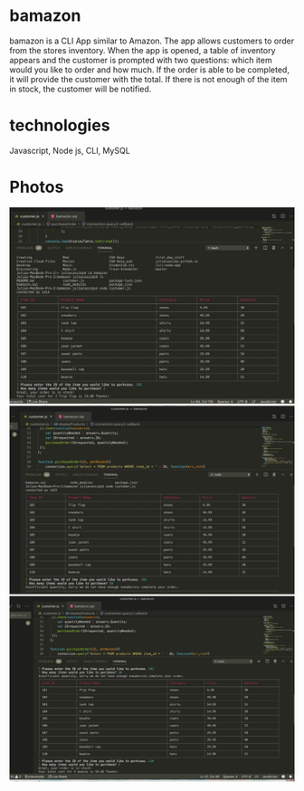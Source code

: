 # bamazon

bamazon is a CLI App similar to Amazon. The app allows customers to order from the stores inventory. When the app is opened, a table of inventory appears and the customer is prompted with two questions: which item would you like to order and how much. If the order is able to be completed, it will provide the customer with the total. If there is not enough of the item in stock, the customer will be notified. 

# technologies

Javascript, Node js, CLI, MySQL

# Photos

![](images/pic1.png)
![](images/pic2.png)
![](images/pic3.png)
